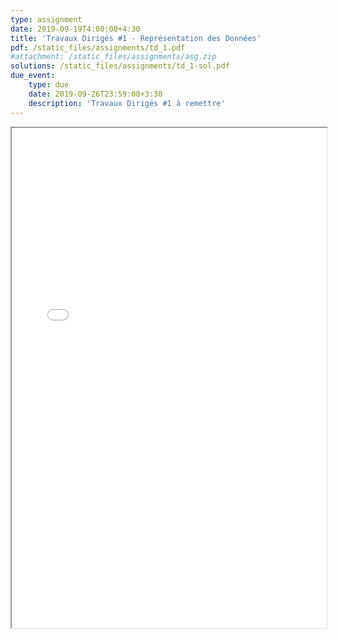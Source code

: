 ```yaml
---
type: assignment
date: 2019-09-19T4:00:00+4:30
title: 'Travaux Dirigés #1 - Représentation des Données'
pdf: /static_files/assignments/td_1.pdf
#attachment: /static_files/assignments/asg.zip
solutions: /static_files/assignments/td_1-sol.pdf
due_event: 
    type: due
    date: 2019-09-26T23:59:00+3:30
    description: 'Travaux Dirigés #1 à remettre'
---
```

<iframe src="{{ page.pdf | prepend: site.baseurl | prepend : site.url}}" width="100%" height="800em"></iframe>
